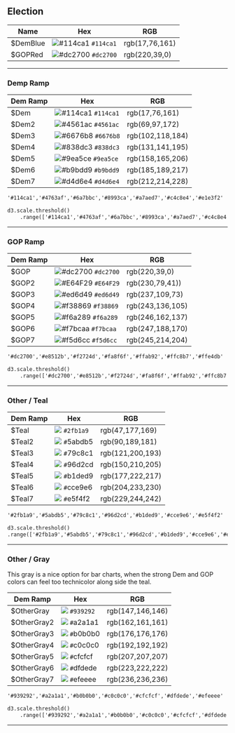 ## Election

| Name | Hex | RGB |
| --- | --- | --- |
| $DemBlue | ![\#114ca1](https://placehold.it/15/114ca1/000000?text=+) `#114ca1` | rgb\(17,76,161\) |
| $GOPRed | ![\#dc2700](https://placehold.it/15/dc2700/000000?text=+) `#dc2700` | rgb\(220,39,0\) |

---

### Demp Ramp

| Dem Ramp | Hex | RGB |
| --- | --- | --- |
| $Dem | ![\#114ca1](https://placehold.it/15/114ca1/000000?text=+) `#114ca1` | rgb\(17,76,161\) |
| $Dem2 | ![\#4561ac](https://placehold.it/15/4561ac/000000?text=+) `#4561ac` | rgb\(69,97,172\) |
| $Dem3 | ![\#6676b8](https://placehold.it/15/6676b8/000000?text=+) `#6676b8` | rgb\(102,118,184\) |
| $Dem4 | ![\#838dc3](https://placehold.it/15/838dc3/000000?text=+) `#838dc3` | rgb\(131,141,195\) |
| $Dem5 | ![\#9ea5ce](https://placehold.it/15/9ea5ce/000000?text=+) `#9ea5ce` | rgb\(158,165,206\) |
| $Dem6 | ![\#b9bdd9](https://placehold.it/15/b9bdd9/000000?text=+) `#b9bdd9` | rgb\(185,189,217\) |
| $Dem7 | ![\#d4d6e4](https://placehold.it/15/d4d6e4/000000?text=+) `#d4d6e4` | rgb\(212,214,228\) |

```html
'#114ca1','#4763af','#6a7bbc','#8993ca','#a7aed7','#c4c8e4','#e1e3f2'
```

```html
d3.scale.threshold()
    .range(['#114ca1','#4763af','#6a7bbc','#8993ca','#a7aed7','#c4c8e4','#e1e3f2']);
```

---

### GOP Ramp

| Dem Ramp | Hex | RGB |
| --- | --- | --- |
| $GOP | ![\#dc2700](https://placehold.it/15/dc2700/000000?text=+) `#dc2700` | rgb\(220,39,0\) |
| $GOP2 | ![\#E64F29](https://placehold.it/15/E64F29/000000?text=+) `#E64F29` | rgb\(230,79,41\)\) |
| $GOP3 | ![\#ed6d49](https://placehold.it/15/ed6d49/000000?text=+) `#ed6d49` | rgb\(237,109,73\) |
| $GOP4 | ![\#f38869](https://placehold.it/15/f38869/000000?text=+) `#f38869` | rgb\(243,136,105\) |
| $GOP5 | ![\#f6a289](https://placehold.it/15/f6a289/000000?text=+) `#f6a289` | rgb\(246,162,137\) |
| $GOP6 | ![\#f7bcaa](https://placehold.it/15/f7bcaa/000000?text=+) `#f7bcaa` | rgb\(247,188,170\) |
| $GOP7 | ![\#f5d6cc](https://placehold.it/15/f5d6cc/000000?text=+) `#f5d6cc` | rgb\(245,214,204\) |

```html
'#dc2700','#e8512b','#f2724d','#fa8f6f','#ffab92','#ffc8b7','#ffe4db'
```

```html
d3.scale.threshold()
    .range(['#dc2700','#e8512b','#f2724d','#fa8f6f','#ffab92','#ffc8b7','#ffe4db']);
```

---

### Other / Teal

| Dem Ramp | Hex | RGB |
| --- | --- | --- |
| $Teal | ![](https://placehold.it/15/2fb1a9/000000?text=+) `#2fb1a9` | rgb(47,177,169) |
| $Teal2 | ![](https://placehold.it/15/5abdb5/000000?text=+) `#`5abdb5 | rgb(90,189,181) |
| $Teal3 | ![](https://placehold.it/15/79c8c1/000000?text=+) `#`79c8c1 | rgb(121,200,193) |
| $Teal4 | ![](https://placehold.it/15/96d2cd/000000?text=+) `#`96d2cd | rgb(150,210,205) |
| $Teal5 | ![](https://placehold.it/15/b1ded9/000000?text=+) `#`b1ded9 | rgb(177,222,217) |
| $Teal6 | ![](https://placehold.it/15/cce9e6/000000?text=+) `#`cce9e6 | rgb(204,233,230) |
| $Teal7 | ![](https://placehold.it/15/e5f4f2/000000?text=+) `#`e5f4f2 | rgb(229,244,242) |

```html
'#2fb1a9','#5abdb5','#79c8c1','#96d2cd','#b1ded9','#cce9e6','#e5f4f2'
```  

```html
d3.scale.threshold()
.range(['#2fb1a9','#5abdb5','#79c8c1','#96d2cd','#b1ded9','#cce9e6','#e5f4f2','#ffffff']);

```

---

### Other / Gray

This gray is a nice option for bar charts, when the strong Dem and GOP colors can feel too technicolor along side the teal.

| Dem Ramp | Hex | RGB |
| --- | --- | --- |
| $OtherGray | ![](https://placehold.it/15/939292/000000?text=+) `#939292` | rgb\(147,146,146\) |
| $OtherGray2 | ![](https://placehold.it/15/a2a1a1/000000?text=+) `#`a2a1a1 | rgb\(162,161,161\) |
| $OtherGray3 | ![](https://placehold.it/15/b0b0b0/000000?text=+) `#`b0b0b0 | rgb\(176,176,176\) |
| $OtherGray4 | ![](https://placehold.it/15/c0c0c0/000000?text=+) `#`c0c0c0 | rgb\(192,192,192\) |
| $OtherGray5 | ![](https://placehold.it/15/cfcfcf/000000?text=+) `#`cfcfcf | rgb\(207,207,207\) |
| $OtherGray6 | ![](https://placehold.it/15/dfdede/000000?text=+) `#`dfdede | rgb\(223,222,222\) |
| $OtherGray7 | ![](https://placehold.it/15/efeeee/000000?text=+) `#`efeeee | rgb\(236,236,236\) |

```html
'#939292','#a2a1a1','#b0b0b0','#c0c0c0','#cfcfcf','#dfdede','#efeeee'
```

```html
d3.scale.threshold()
    .range(['#939292','#a2a1a1','#b0b0b0','#c0c0c0','#cfcfcf','#dfdede','#efeeee']);
```
---



